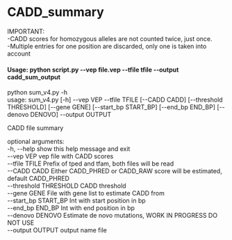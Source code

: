 # CADD_summary

IMPORTANT:  
-CADD scores for homozygous alleles are not counted twice, just once.  
-Multiple entries for one position are discarded, only one is taken into account  

#### Usage: python script.py --vep file.vep --tfile tfile --output cadd_sum_output  

python sum_v4.py -h  
usage: sum_v4.py [-h] --vep VEP --tfile TFILE [--CADD CADD] [--threshold THRESHOLD] [--gene GENE] [--start_bp START_BP] [--end_bp END_BP] [--denovo DENOVO] --output OUTPUT  

CADD file summary

optional arguments:  
  -h, --help            show this help message and exit  
  --vep VEP             vep file with CADD scores  
  --tfile TFILE         Prefix of tped and tfam, both files will be read  
  --CADD CADD           Either CADD_PHRED or CADD_RAW score will be estimated, default CADD_PHRED  
  --threshold THRESHOLD CADD threshold  
  --gene GENE           File with gene list to estimate CADD from  
  --start_bp START_BP   Int with start position in bp  
  --end_bp END_BP       Int with end position in bp  
  --denovo DENOVO       Estimate de novo mutations, WORK IN PROGRESS DO NOT USE  
  --output OUTPUT       output name file  
